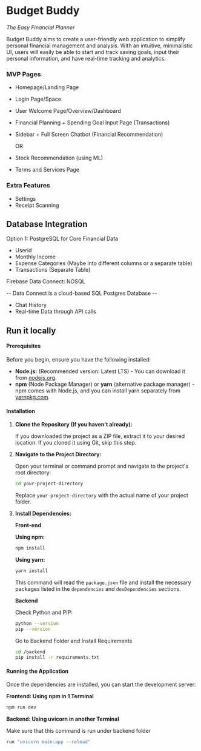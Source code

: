 # Budget Buddy

_The Easy Financial Planner_

Budget Buddy aims to create a user-friendly web application to simplify personal financial management and analysis.
With an intuitive, minimalistic UI, users will easily be able to start and track saving goals, input their personal information, and have real-time tracking and analytics.

### MVP Pages

- Homepage/Landing Page
- Login Page/Space
- User Welcome Page/Overview/Dashboard
- Financial Planning + Spending Goal Input Page (Transactions)
- Sidebar + Full Screen Chatbot (Financial Recommendation)

  OR

- Stock Recommendation (using ML)
- Terms and Services Page

### Extra Features

- Settings
- Receipt Scanning

## Database Integration

Option 1:
PostgreSQL for Core Financial Data

- Userid
- Monthly Income
- Expense Categories (Maybe into different columns or a separate table)
- Transactions (Separate Table)

Firebase Data Connect: NOSQL

-- Data Connect is a cloud-based SQL Postgres Database --

- Chat History
- Real-time Data through API calls

## Run it locally

#### Prerequisites

Before you begin, ensure you have the following installed:

- **Node.js:** (Recommended version: Latest LTS) - You can download it from [nodejs.org](https://nodejs.org/).
- **npm** (Node Package Manager) or **yarn** (alternative package manager) - npm comes with Node.js, and you can install yarn separately from [yarnpkg.com](https://yarnpkg.com/).

#### Installation

1.  **Clone the Repository (If you haven't already):**

    If you downloaded the project as a ZIP file, extract it to your desired location. If you cloned it using Git, skip this step.

2.  **Navigate to the Project Directory:**

    Open your terminal or command prompt and navigate to the project's root directory:

    ```bash
    cd your-project-directory
    ```

    Replace `your-project-directory` with the actual name of your project folder.

3.  **Install Dependencies:**

    **Front-end**

    **Using npm:**

    ```bash
    npm install
    ```

    **Using yarn:**

    ```bash
    yarn install
    ```

    This command will read the `package.json` file and install the necessary packages listed in the `dependencies` and `devDependencies` sections.

    **Backend**

    Check Python and PIP:

    ```bash
    python --version 
    pip --version
    ```

    Go to Backend Folder and Install Requirements
    ```bash
    cd /backend
    pip install -r requirements.txt
    ```

#### Running the Application

Once the dependencies are installed, you can start the development server:


**Frontend: Using npm in 1 Terminal**

```bash
npm run dev
```

**Backend: Using uvicorn in another Terminal**

Make sure that this command is run under backend folder

```bash
run "uvicorn main:app --reload"
```
